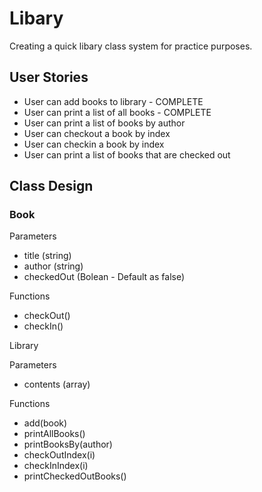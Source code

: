 # Libary

Creating a quick libary class system for practice purposes.

## User Stories

- User can add books to library - COMPLETE
- User can print a list of all books - COMPLETE
- User can print a list of books by author
- User can checkout a book by index
- User can checkin a book by index
- User can print a list of books that are checked out

## Class Design

### Book

Parameters

- title (string)
- author (string)
- checkedOut (Bolean - Default as false)

Functions

- checkOut()
- checkIn()

Library

Parameters

- contents (array)

Functions

- add(book)
- printAllBooks()
- printBooksBy(author)
- checkOutIndex(i)
- checkInIndex(i)
- printCheckedOutBooks()
